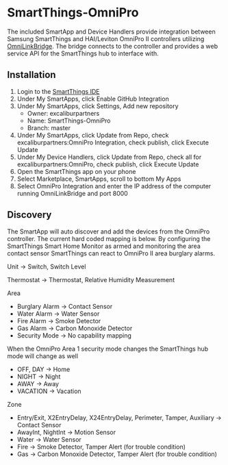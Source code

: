 # SmartThings-OmniPro
The included SmartApp and Device Handlers provide integration between Samsung SmartThings and HAI/Leviton OmniPro II controllers utilizing [OmniLinkBridge](https://github.com/excaliburpartners/OmniLinkBridge). The bridge connects to the controller and provides a web service API for the SmartThings hub to interface with.

## Installation
1. Login to the [SmartThings IDE](https://graph.api.smartthings.com/)
2. Under My SmartApps, click Enable GitHub Integration
3. Under My SmartApps, click Settings, Add new repository
	- Owner: excaliburpartners
	- Name: SmartThings-OmniPro
	- Branch: master
4. Under My SmartApps, click Update from Repo, check excaliburpartners:OmniPro Integration, check publish, click Execute Update
5. Under My Device Handlers, click Update from Repo, check all for excaliburpartners:OmniPro, check publish, click Execute Update
6. Open the SmartThings app on your phone
7. Select Marketplace, SmartApps, scroll to bottom My Apps
8. Select OmniPro Integration and enter the IP address of the computer running OmniLinkBridge and port 8000

## Discovery
The SmartApp will auto discover and add the devices from the OmniPro controller. The current hard coded mapping is below. By configuring the SmartThings Smart Home Monitor as armed and monitoring the area contact sensor SmartThings can react to OmniPro II area burglary alarms.

Unit -> Switch, Switch Level

Thermostat -> Thermostat, Relative Humidity Measurement

Area
- Burglary Alarm -> Contact Sensor
- Water Alarm -> Water Sensor
- Fire Alarm -> Smoke Detector
- Gas Alarm -> Carbon Monoxide Detector
- Security Mode -> No capability mapping
 
When the OmniPro Area 1 security mode changes the SmartThings hub mode will change as well
- OFF, DAY -> Home
- NIGHT -> Night
- AWAY -> Away
- VACATION -> Vacation 
 
Zone
- Entry/Exit, X2EntryDelay, X24EntryDelay, Perimeter, Tamper, Auxiliary -> Contact Sensor
- AwayInt, NightInt -> Motion Sensor
- Water -> Water Sensor
- Fire -> Smoke Detector, Tamper Alert (for trouble condition)
- Gas -> Carbon Monoxide Detector, Tamper Alert (for trouble condition)
